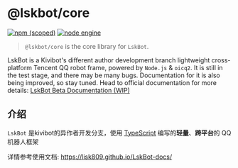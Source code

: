 # @lskbot/core

[![npm (scoped)](https://img.shields.io/npm/v/@lskbot/core?color=527dec&label=%40lskbot%2Fcore&style=flat-square)](https://www.npmjs.com/package/@lskbot/core)
[![node engine](https://img.shields.io/node/v/@lskbot/core/latest.svg?style=flat-square)](https://nodejs.org)

> `@lskbot/core` is the core library for `LskBot`.

LskBot is a Kivibot's different author development branch lightweight cross-platform Tencent QQ robot frame, powered by `Node.js` & `oicq2`. It is still in the test stage, and there may be many bugs. Documentation for it is also being improved, so stay tuned. Head to official documentation for more details: [LskBot Beta Documentation (WIP)](https://beta.lskbot.com/)

## 介绍

`LskBot` 是kivibot的异作者开发分支，使用 [TypeScript](https://www.typescriptlang.org/) 编写的**轻量**、**跨平台**的 QQ 机器人框架

详情参考使用文档: https://lisk809.github.io/LskBot-docs/